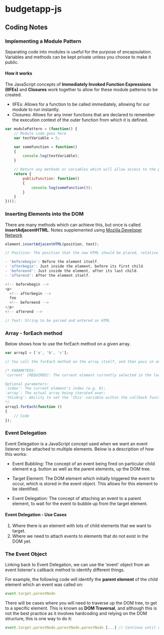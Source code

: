 # budgetapp-js

## Coding Notes

### Implementing a Module Pattern

Separating code into modules is useful for the purpose of encapsulation. Variables and methods can be kept private unless you choose to make it public.

#### How it works

The JavaScript concepts of **Immediately Invoked Function Expressions (IIFEs)** and **Closures** work together to allow for these module patterns to be created.

- IIFEs: Allows for a function to be called immediately, allowing for our module to run instantly.
- Closures: Allows for any inner functions that are declared to remember the execution context of the outer function from which it is defined.

```javascript
var modulePattern = (function() {
    // Module code goes here
    var testVariable = 5;

    var someFunction = function()
    {
        console.log(testVariable);
    }

    // Return any methods or variables which will allow access to the private properties of the module
    return {
        publicFunction: function()
        {
            console.log(someFunction());
        }
    }
})();
```

### Inserting Elements into the DOM

There are many methods which can achieve this, but once is called **insertAdjacentHTML**. Notes supplemented using [Mozilla Developer Network](https://developer.mozilla.org/en-US/docs/Web/API/Element/insertAdjacentHTML)

```javascript
element.insertAdjacentHTML(position, text);

// Position: The position that the new HTML should be placed, relative to the referenced element.

- 'beforebegin': Before the element itself.
- 'afterbegin': Just inside the element, before its first child.
- 'beforeend': Just inside the element, after its last child.
- 'afterend': After the element itself.

<!-- beforebegin -->
<p>
  <!-- afterbegin -->
  foo
  <!-- beforeend -->
</p>
<!-- afterend -->

// Text: String to be parsed and entered as HTML
```

### Array - forEach method

Below shows how to use the forEach method on a given array.

```javascript
var array1 = ['a', 'b', 'c'];

// You call the forEach method on the array itself, and then pass in an anonymous function (callback) to be executed with the forEach method.

/* PARAMETERS:
'current' [REQUIRED]: The current element currently selected in the loop.

Optional parameters:
'index': The current element's index (e.g. 0);
'array': The actual array being iterated over;
'thisArg': Ability to set the 'this' variable within the callback function.
*/
array1.forEach(function ()
{
    // Code
});
```

### Event Delegation

Event Delegation is a JavaScript concept used when we want an event listener to be attached to multiple elements. Below is a description of how this works:

- Event Bubbling: The concept of an event being fired on particular child element e.g. button as well as the parent elements, up the DOM tree.
  
- Target Element: The DOM element which initially triggered the event to occur, which is stored in the event object. This allows for this element to be identified.

- Event Delegation: The concept of attaching an event to a parent element, to wait for the event to bubble up from the target element.

#### Event Delegation - Use Cases

1. Where there is an element with lots of child elements that we want to target.
2. Where we need to attach events to elements that do not exist in the DOM yet.

### The Event Object

Linking back to Event Delegation, we can use the 'event' object from an event listener's callback method to identify different things.

For example, the following code will identify the **parent element** of the child element which an event was called on:

```javascript
event.target.parentNode
```

There will be cases where you will need to traverse up the DOM tree, to get to a specific element. This is known as **DOM Traversal**, and although this is not the best practice as it involves hardcoding and relying on the DOM structure, this is one way to do it:

```javascript
event.target.parentNode.parentNode.parentNode [...] // Continue until desired element has been reached
```
